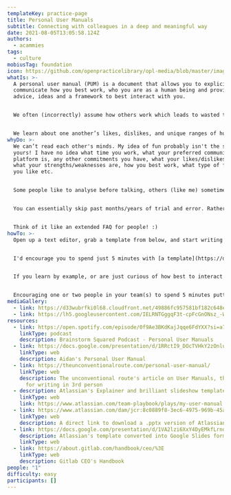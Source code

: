 ```yaml
---
templateKey: practice-page
title: Personal User Manuals
subtitle: Connecting with colleagues in a deep and meaningful way
date: 2021-08-05T13:05:58.124Z
authors:
  - acammies
tags:
  - culture
mobiusTag: foundation
icon: https://github.com/openpracticelibrary/opl-media/blob/master/images/Needs%20an%20Image.png?raw=true
whatIs: >-
  A personal user manual (PUM) is a document that allows you to explicitly
  communicate how you best work, who you are as a human being and provide others
  advice, ideas and a framework to best interact with you.


  We often (incorrectly) assume how others work which leads to wasted time, energy, and negative emotions.


  We learn about one another’s likes, dislikes, and unique ranges of human experiences through trial and error over a long period of time. A personal user manual is a shortcut to a deeper understanding of one another in our own words which allows us to communicate and collaborate in a much more effective, efficient, and enjoyable way!
whyDo: >-
  We can’t read each other's minds. My idea of fun probably isn't the same as
  yours! I have no idea what time you work, what your preferred communication
  platform is, any other commitments you have, what your likes/dislikes are,
  what your strengths/weaknesses are, how you best work, what type of feedback
  you like etc.


  Some people like to analyse before talking, others (like me) sometimes blurt out the first idea that pops into their heads. Understanding this allows us to create an environment where everyone’s ideas can be shared. Communication is the key to effective personal and work relationships and this acts as a great tool to facilitate those conversations!


  You can essentially skip past months/years of trial and error. Rather than making assumptions about how people best work, we can simply ask instead!


  Think of it like an extended FAQ for people! :)
howTo: >-
  Open up a text editor, grab a template from below, and start writing! :)


  I'd encourage you to spend just 5 minutes with [a template](https://docs.google.com/presentation/d/1VA2lzi6XxY4DyEMkfLrndQNXdtmb2LD0rfGTvHQlXw8/edit?usp=sharing) or blank doc and just start writing. I spent ages overthinking things but as soon as you start writing you'll find that words start flowing. Even if you don't feel comfortable sharing it with others just yet they're a really powerful form of developing self-awareness on their own! By thinking about how others perceive us we can learn some really interesting things about ourselves too. Asking others for their perspectives helps to cover our blind spots and again, helps us to find out more about ourselves!


  If you learn by example, or are just curious of how best to interact with me, check my manual out here: [Aidan's Personal User Manual](https://docs.google.com/presentation/d/1RRctI9_DOcTVHkY2zOnlu44KZTy3sJNNae5bZJydUk0/edit?usp=sharing). Thanks to Atlassian for their excellent template!


  Encouraging one or two people in your team(s) to spend 5 minutes putting something together and sharing can help to create a more open, healthier, and happier team :)
mediaGallery:
  - link: https://d33wubrfki0l68.cloudfront.net/49886fc957581bf182c648ed103d13da172badc1/872f6/images/personalusermanual1.png
  - link: https://lh5.googleusercontent.com/IELRNTGggqF3t-cpFcGnONsz_-WjqFxnPxjMwKAYLcdsFh7Ay1NQx2VIBJ4tw9bix5n2WjChwK0U022SL2wWEhHCRa905KVvSIWp-y_pEWBBFnVyi0JUQWGClF9OeZrhAS7dMxb2prw
resources:
  - link: https://open.spotify.com/episode/0f9Ae3BKdKajJqqe6FdYXX?si=a71beb8017dd47d1
    linkType: podcast
    description: Brainstorm Squared Podcast - Personal User Manuals
  - link: https://docs.google.com/presentation/d/1RRctI9_DOcTVHkY2zOnlu44KZTy3sJNNae5bZJydUk0/edit?usp=sharing
    linkType: web
    description: Aidan's Personal User Manual
  - link: https://theunconventionalroute.com/personal-user-manual/
    linkType: web
    description: The unconventional route's article on User Manuals, the inspiration
      for writing in 3rd person
  - description: Atlassian's Explainer and brilliant slideshow template
    linkType: web
    link: https://www.atlassian.com/team-playbook/plays/my-user-manual
  - link: https://www.atlassian.com/dam/jcr:8c0889f8-3ec6-4975-969b-45a72e924d8a/MyUserManual-Atlassian-Template.pptx
    linkType: web
    description: A direct link to download a .pptx version of Atlassian's template
  - link: https://docs.google.com/presentation/d/1VA2lzi6XxY4DyEMkfLrndQNXdtmb2LD0rfGTvHQlXw8/edit?usp=sharing
    description: Atlassian's template converted into Google Slides format
    linkType: web
  - link: https://about.gitlab.com/handbook/ceo/%3E
    linkType: web
    description: Gitlab CEO's Handbook
people: "1"
difficulty: easy
participants: []
---
```

